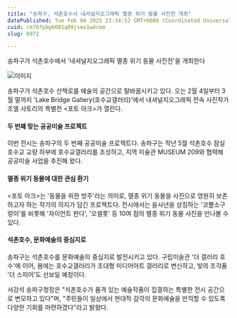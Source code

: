 ```yaml
---
title: "송파구, 석촌호수서 내셔널지오그래픽 멸종 위기 동물 사진전 개최"
datePublished: Tue Feb 04 2025 23:34:52 GMT+0000 (Coordinated Universal Time)
cuid: cm707pbg6001q09jsex1w4rom
slug: 6972

---
```



송파구가 석촌호수에서 '내셔널지오그래픽 멸종 위기 동물 사진전'을 개최한다

![이미지](https://cdn.hashnode.com/res/hashnode/image/upload/v1739262023823/443c5cc2-381a-4261-922f-c476caba937e.jpeg)

송파구가 석촌호수 산책로를 예술의 공간으로 탈바꿈시키고 있다. 오는 2월 4일부터 3월 말까지 'Lake Bridge Gallery(호수교갤러리)'에서 내셔널지오그래픽 전속 사진작가 조엘 사토리의 특별전 <포토 아크>가 열린다.

#### 두 번째 맞는 공공미술 프로젝트

이번 전시는 송파구의 두 번째 공공미술 프로젝트다. 송파구는 작년 5월 석촌호수 잠실호수교 교량 하부에 호수교갤러리를 조성하고, 지역 미술관 MUSEUM 209와 협력해 공공미술 사업을 추진해 왔다.

#### 멸종 위기 동물에 대한 관심 환기

<포토 아크>는 '동물을 위한 방주'라는 의미로, 멸종 위기 동물을 사진으로 영원히 보존하고자 하는 작가의 의지가 담긴 프로젝트다. 전시에서는 을사년을 상징하는 '코뿔소구렁이'를 비롯해 '자이언트 판다', '오셀롯' 등 10여 점의 멸종 위기 동물 사진을 만나볼 수 있다.

#### 석촌호수, 문화예술의 중심지로

송파구는 석촌호수를 문화예술의 중심지로 발전시키고 있다. 구립미술관 '더 갤러리 호수'에 이어, 봄에는 호수교갤러리가 초대형 미디어아트 갤러리로 변신하고, 빛의 조각품 '더 스피어'도 선보일 예정이다.

서강석 송파구청장은 "석촌호수가 품격 있는 예술작품이 집결하는 특별한 전시 공간으로 변모하고 있다"며, "주민들이 일상에서 현대적 감각의 문화예술을 만끽할 수 있도록 다양한 기회를 마련하겠다"라고 밝혔다.